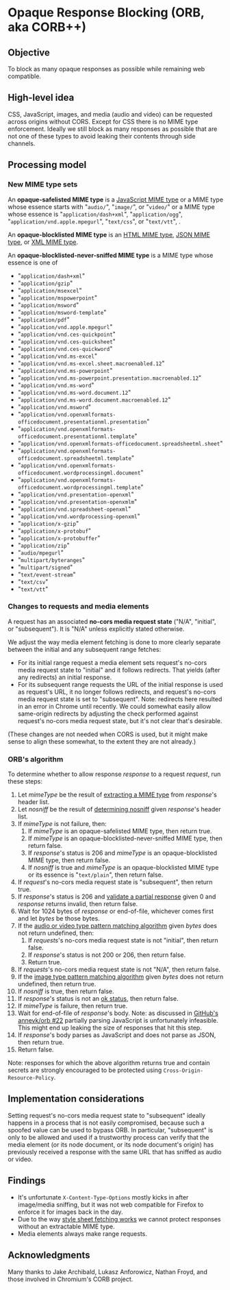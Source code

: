 # Opaque Response Blocking (ORB, aka CORB++)

## Objective

To block as many opaque responses as possible while remaining web compatible.

## High-level idea

CSS, JavaScript, images, and media (audio and video) can be requested across origins without CORS. Except for CSS there is no MIME type enforcement. Ideally we still block as many responses as possible that are not one of these types to avoid leaking their contents through side channels.

## Processing model

### New MIME type sets

An **opaque-safelisted MIME type** is a [JavaScript MIME type](https://mimesniff.spec.whatwg.org/#javascript-mime-type)
or a MIME type whose essence starts with "`audio/`", "`image/`", or "`video/`"
or a MIME type whose essence is "`application/dash+xml`", "`application/ogg`", "`application/vnd.apple.mpegurl`", "`text/css`", or "`text/vtt`", .

An **opaque-blocklisted MIME type** is an [HTML MIME type](https://mimesniff.spec.whatwg.org/#html-mime-type), [JSON MIME type](https://mimesniff.spec.whatwg.org/#json-mime-type), or [XML MIME type](https://mimesniff.spec.whatwg.org/#xml-mime-type).

An **opaque-blocklisted-never-sniffed MIME type** is a MIME type whose essence is one of

* "`application/dash+xml`"
* "`application/gzip`"
* "`application/msexcel`"
* "`application/mspowerpoint`"
* "`application/msword`"
* "`application/msword-template`"
* "`application/pdf`"
* "`application/vnd.apple.mpegurl`"
* "`application/vnd.ces-quickpoint`"
* "`application/vnd.ces-quicksheet`"
* "`application/vnd.ces-quickword`"
* "`application/vnd.ms-excel`"
* "`application/vnd.ms-excel.sheet.macroenabled.12`"
* "`application/vnd.ms-powerpoint`"
* "`application/vnd.ms-powerpoint.presentation.macroenabled.12`"
* "`application/vnd.ms-word`"
* "`application/vnd.ms-word.document.12`"
* "`application/vnd.ms-word.document.macroenabled.12`"
* "`application/vnd.msword`"
* "`application/vnd.openxmlformats-officedocument.presentationml.presentation`"
* "`application/vnd.openxmlformats-officedocument.presentationml.template`"
* "`application/vnd.openxmlformats-officedocument.spreadsheetml.sheet`"
* "`application/vnd.openxmlformats-officedocument.spreadsheetml.template`"
* "`application/vnd.openxmlformats-officedocument.wordprocessingml.document`"
* "`application/vnd.openxmlformats-officedocument.wordprocessingml.template`"
* "`application/vnd.presentation-openxml`"
* "`application/vnd.presentation-openxmlm`"
* "`application/vnd.spreadsheet-openxml`"
* "`application/vnd.wordprocessing-openxml`"
* "`application/x-gzip`"
* "`application/x-protobuf`"
* "`application/x-protobuffer`"
* "`application/zip`"
* "`audio/mpegurl`"
* "`multipart/byteranges`"
* "`multipart/signed`"
* "`text/event-stream`"
* "`text/csv`"
* "`text/vtt`"

### Changes to requests and media elements

A request has an associated **no-cors media request state** ("N/A", "initial", or "subsequent"). It is "N/A" unless explicitly stated otherwise.

We adjust the way media element fetching is done to more clearly separate between the initial and any subsequent range fetches:

* For its initial range request a media element sets request's no-cors media request state to "initial" and it follows redirects. That yields (after any redirects) an initial response.
* For its subsequent range requests the URL of the initial response is used as request's URL, it no longer follows redirects, and request's no-cors media request state is set to "subsequent". Note: redirects here resulted in an error in Chrome until recently. We could somewhat easily allow same-origin redirects by adjusting the check performed against request's no-cors media request state, but it's not clear that's desirable.

(These changes are not needed when CORS is used, but it might make sense to align these somewhat, to the extent they are not already.)

### ORB's algorithm

To determine whether to allow response _response_ to a request _request_, run these steps:

1. Let _mimeType_ be the result of [extracting a MIME type](https://fetch.spec.whatwg.org/#concept-header-extract-mime-type) from _response_'s header list.
1. Let _nosniff_ be the result of [determining nosniff](https://fetch.spec.whatwg.org/#determine-nosniff) given _response_'s header list.
1. If _mimeType_ is not failure, then:
   1. If _mimeType_ is an opaque-safelisted MIME type, then return true.
   1. If _mimeType_ is an opaque-blocklisted-never-sniffed MIME type, then return false.
   1. If _response_'s status is 206 and _mimeType_ is an opaque-blocklisted MIME type, then return false.
   1. If _nosniff_ is true and _mimeType_ is an opaque-blocklisted MIME type or its essence is "`text/plain`", then return false.
1. If _request_'s no-cors media request state is "subsequent", then return true.
1. If _response_'s status is 206 and [validate a partial response](https://wicg.github.io/background-fetch/#validate-a-partial-response) given 0 and _response_ returns invalid, then return false.
1. Wait for 1024 bytes of _response_ or end-of-file, whichever comes first and let _bytes_ be those bytes.
1. If the [audio or video type pattern matching algorithm](https://mimesniff.spec.whatwg.org/#audio-or-video-type-pattern-matching-algorithm) given _bytes_ does not return undefined, then:
   1. If _requests_'s no-cors media request state is not "initial", then return false.
   1. If _response_'s status is not 200 or 206, then return false.
   1. Return true.
1. If _requests_'s no-cors media request state is not "N/A", then return false.
1. If the [image type pattern matching algorithm](https://mimesniff.spec.whatwg.org/#image-type-pattern-matching-algorithm) given _bytes_ does not return undefined, then return true.
1. If _nosniff_ is true, then return false.
1. If _response_'s status is not an [ok status](https://fetch.spec.whatwg.org/#ok-status), then return false.
1. If _mimeType_ is failure, then return true.
1. Wait for end-of-file of _response_'s body. Note: as discussed in [GitHub's annevk/orb #22](https://github.com/annevk/orb/issues/22) partially parsing JavaScript is unfortunately infeasible. This might end up leaking the size of responses that hit this step.
1. If _response_'s body parses as JavaScript and does not parse as JSON, then return true.
1. Return false.

Note: responses for which the above algorithm returns true and contain secrets are strongly encouraged to be protected using `Cross-Origin-Resource-Policy`.

## Implementation considerations

Setting request's no-cors media request state to "subsequent" ideally happens in a process that is not easily compromised, because such a spoofed value can be used to bypass ORB. In particular, "subsequent" is only to be allowed and used if a trustworthy process can verify that the media element (or its node document, or its node document's origin) has previously received a response with the same URL that has sniffed as audio or video.

## Findings

* It's unfortunate `X-Content-Type-Options` mostly kicks in after image/media sniffing, but it was not web compatible for Firefox to enforce it for images back in the day.
* Due to the way [style sheet fetching works](https://github.com/whatwg/fetch/issues/964) we cannot protect responses without an extractable MIME type.
* Media elements always make range requests.

## Acknowledgments

Many thanks to Jake Archibald, Lukasz Anforowicz, Nathan Froyd, and those involved in Chromium's CORB project.

